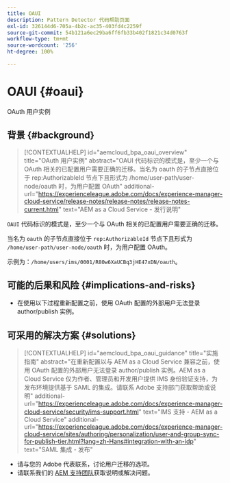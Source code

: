 ```yaml
---
title: OAUI
description: Pattern Detector 代码帮助页面
exl-id: 326144d6-705a-4b2c-ac35-403fd4c2259f
source-git-commit: 54b121a6ec29ba6ff6fb33b402f1821c34d0763f
workflow-type: tm+mt
source-wordcount: '256'
ht-degree: 100%

---
```


# OAUI {#oaui}

OAuth 用户实例

## 背景 {#background}

>[!CONTEXTUALHELP]
>id="aemcloud_bpa_oaui_overview"
>title="OAuth 用户实例"
>abstract="OAUI 代码标识的模式是，至少一个与 OAuth 相关的已配置用户需要正确的迁移。当名为 oauth 的子节点直接位于 rep:AuthorizableId 节点下且形式为 /home/user-path/user-node/oauth 时，为用户配置 OAuth"
>additional-url="https://experienceleague.adobe.com/docs/experience-manager-cloud-service/release-notes/release-notes/release-notes-current.html" text="AEM as a Cloud Service - 发行说明"

`OAUI` 代码标识的模式是，至少一个与 OAuth 相关的已配置用户需要正确的迁移。

当名为 `oauth` 的子节点直接位于 `rep:AuthorizableId` 节点下且形式为 `/home/user-path/user-node/oauth` 时，为用户配置 OAuth。

示例为：`/home/users/ims/0001/R80w6XaUCBq3jHE47xDN/oauth`。

## 可能的后果和风险 {#implications-and-risks}

* 在使用以下过程重新配置之前，使用 OAuth 配置的外部用户无法登录 author/publish 实例。

## 可采用的解决方案 {#solutions}

>[!CONTEXTUALHELP]
>id="aemcloud_bpa_oaui_guidance"
>title="实施指南"
>abstract="在重新配置以与 AEM as a Cloud Service 兼容之前，使用 OAuth 配置的外部用户无法登录 author/publish 实例。AEM as a Cloud Service 仅为作者、管理员和开发用户提供 IMS 身份验证支持，为发布环境提供基于 SAML 的集成。请联系 Adobe 支持部门获取帮助或说明"
>additional-url="https://experienceleague.adobe.com/docs/experience-manager-cloud-service/security/ims-support.html" text="IMS 支持 - AEM as a Cloud Service"
>additional-url="https://experienceleague.adobe.com/docs/experience-manager-cloud-service/sites/authoring/personalization/user-and-group-sync-for-publish-tier.html?lang=zh-Hans#integration-with-an-idp" text="SAML 集成 - 发布"

* 请与您的 Adobe 代表联系，讨论用户迁移的选项。
* 请联系我们的 [AEM 支持团队](https://helpx.adobe.com/cn/enterprise/using/support-for-experience-cloud.html)获取说明或解决问题。

